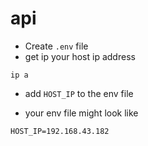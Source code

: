# api
- Create `.env` file
- get ip your host ip address
```
ip a
```
- add `HOST_IP` to the env file
 
- your env file might look like
```
HOST_IP=192.168.43.182
```

